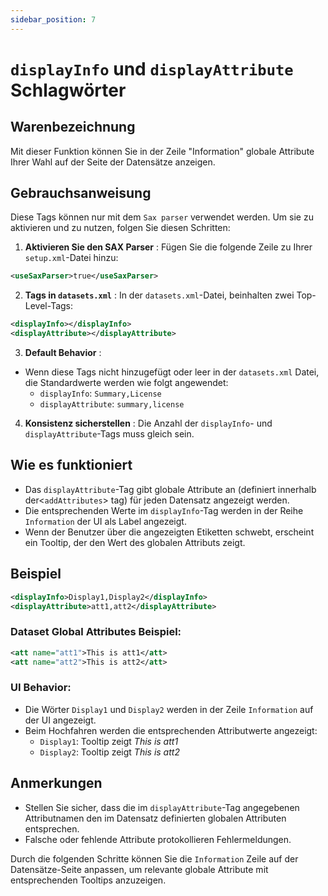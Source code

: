 ```yaml
---
sidebar_position: 7
---
```

# `displayInfo` und `displayAttribute` Schlagwörter

## Warenbezeichnung
Mit dieser Funktion können Sie in der Zeile "Information" globale Attribute Ihrer Wahl auf der Seite der Datensätze anzeigen.

## Gebrauchsanweisung
Diese Tags können nur mit dem `Sax parser` verwendet werden. Um sie zu aktivieren und zu nutzen, folgen Sie diesen Schritten:

1.  **Aktivieren Sie den SAX Parser** :
Fügen Sie die folgende Zeile zu Ihrer `setup.xml`-Datei hinzu:
   ```xml
   <useSaxParser>true</useSaxParser>
   ```

2.  **Tags in `datasets.xml`** :
In der `datasets.xml`-Datei, beinhalten zwei Top-Level-Tags:
   ```xml
   <displayInfo></displayInfo>
   <displayAttribute></displayAttribute>
   ```

3.  **Default Behavior** :
   - Wenn diese Tags nicht hinzugefügt oder leer in der `datasets.xml` Datei, die Standardwerte werden wie folgt angewendet:
     - `displayInfo`: `Summary,License `
     - `displayAttribute`: `summary,license `

4.  **Konsistenz sicherstellen** :
Die Anzahl der `displayInfo`- und `displayAttribute`-Tags muss gleich sein.

## Wie es funktioniert
- Das `displayAttribute`-Tag gibt globale Attribute an (definiert innerhalb der&lt;`addAttributes`&gt; tag) für jeden Datensatz angezeigt werden.
- Die entsprechenden Werte im `displayInfo`-Tag werden in der Reihe `Information` der UI als Label angezeigt.
- Wenn der Benutzer über die angezeigten Etiketten schwebt, erscheint ein Tooltip, der den Wert des globalen Attributs zeigt.

## Beispiel
```xml
<displayInfo>Display1,Display2</displayInfo>
<displayAttribute>att1,att2</displayAttribute>
```

### Dataset Global Attributes Beispiel:
```xml
<att name="att1">This is att1</att>
<att name="att2">This is att2</att>
```

### UI Behavior:
- Die Wörter `Display1` und `Display2` werden in der Zeile `Information` auf der UI angezeigt.
- Beim Hochfahren werden die entsprechenden Attributwerte angezeigt:
  - `Display1`: Tooltip zeigt _This is att1_
  - `Display2`: Tooltip zeigt _This is att2_

## Anmerkungen
- Stellen Sie sicher, dass die im `displayAttribute`-Tag angegebenen Attributnamen den im Datensatz definierten globalen Attributen entsprechen.
- Falsche oder fehlende Attribute protokollieren Fehlermeldungen.

Durch die folgenden Schritte können Sie die `Information` Zeile auf der Datensätze-Seite anpassen, um relevante globale Attribute mit entsprechenden Tooltips anzuzeigen.
